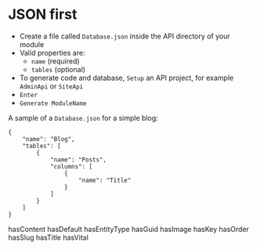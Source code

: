 # JSON first

- Create a file called `Database.json` inside the API directory of your module
- Valid properties are:
    - `name` (required)
    - `tables` (optional)
- To generate code and database, `Setup` an API project, for example `AdminApi` or `SiteApi`
- `Enter`
- `Generate ModuleName`

A sample of a `Database.json` for a simple blog:

```
{
    "name": "Blog",
    "tables": [
        {
            "name": "Posts",
            "columns": [
                {
                    "name": "Title"
                }
            ]
        }
    ]
}
```

hasContent
hasDefault
hasEntityType
hasGuid
hasImage
hasKey
hasOrder
hasSlug
hasTitle
hasVital

